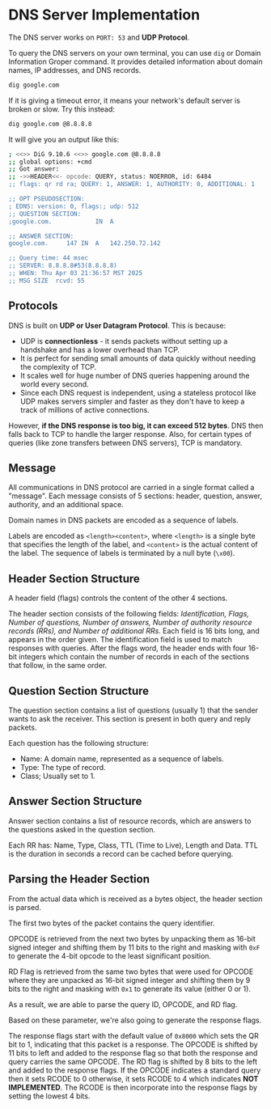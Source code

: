 # DNS Server Implementation

The DNS server works on `PORT: 53` and **UDP Protocol**.

To query the DNS servers on your own terminal, you can use `dig` or Domain Information Groper command. It provides detailed information about domain names, IP addresses, and DNS records.

```bash
dig google.com
```

If it is giving a timeout error, it means your network's default server is broken or slow. Try this instead:

```bash
dig google.com @8.8.8.8
```

It will give you an output like this:

```bash
; <<>> DiG 9.10.6 <<>> google.com @8.8.8.8
;; global options: +cmd
;; Got answer:
;; ->>HEADER<<- opcode: QUERY, status: NOERROR, id: 6484
;; flags: qr rd ra; QUERY: 1, ANSWER: 1, AUTHORITY: 0, ADDITIONAL: 1

;; OPT PSEUDOSECTION:
; EDNS: version: 0, flags:; udp: 512
;; QUESTION SECTION:
;google.com.			IN	A

;; ANSWER SECTION:
google.com.		147	IN	A	142.250.72.142

;; Query time: 44 msec
;; SERVER: 8.8.8.8#53(8.8.8.8)
;; WHEN: Thu Apr 03 21:36:57 MST 2025
;; MSG SIZE  rcvd: 55
```

## Protocols

DNS is built on **UDP or User Datagram Protocol**. This is because:

- UDP is **connectionless** - it sends packets without setting up a handshake and has a lower overhead than TCP.
- It is perfect for sending small amounts of data quickly without needing the complexity of TCP.
- It scales well for huge number of DNS queries happening around the world every second.
- Since each DNS request is independent, using a stateless protocol like UDP makes servers simpler and faster as they don't have to keep a track of millions of active connections.

However, **if the DNS response is too big, it can exceed 512 bytes**. DNS then falls back to TCP to handle the larger response. Also, for certain types of queries (like zone transfers between DNS servers), TCP is mandatory.

## Message

All communications in DNS protocol are carried in a single format called a "message". Each message consists of 5 sections: header, question, answer, authority, and an additional space.

Domain names in DNS packets are encoded as a sequence of labels.

Labels are encoded as `<length><content>`, where `<length>` is a single byte that specifies the length of the label, and `<content>` is the actual content of the label. The sequence of labels is terminated by a null byte (`\x00`).

## Header Section Structure

A header field (flags) controls the content of the other 4 sections.

The header section consists of the following fields: _Identification, Flags, Number of questions, Number of answers, Number of authority resource records (RRs), and Number of additional RRs_. Each field is 16 bits long, and appears in the order given. The identification field is used to match responses with queries. After the flags word, the header ends with four 16-bit integers which contain the number of records in each of the sections that follow, in the same order.

## Question Section Structure

The question section contains a list of questions (usually 1) that the sender wants to ask the receiver. This section is present in both query and reply packets.

Each question has the following structure:

- Name: A domain name, represented as a sequence of labels.
- Type: The type of record.
- Class; Usually set to 1.

## Answer Section Structure

Answer section contains a list of resource records, which are answers to the questions asked in the question section.

Each RR has: Name, Type, Class, TTL (Time to Live), Length and Data. TTL is the duration in seconds a record can be cached before querying.

## Parsing the Header Section

From the actual data which is received as a bytes object, the header section is parsed.

The first two bytes of the packet contains the query identifier.

OPCODE is retrieved from the next two bytes by unpacking them as 16-bit signed integer and shifting them by 11 bits to the right and masking with `0xF` to generate the 4-bit opcode to the least significant position.

RD Flag is retrieved from the same two bytes that were used for OPCODE where they are unpacked as 16-bit signed integer and shifting them by 9 bits to the right and masking with `0x1` to generate its value (either 0 or 1).

As a result, we are able to parse the query ID, OPCODE, and RD flag.

Based on these parameter, we're also going to generate the response flags.

The response flags start with the default value of `0x8000` which sets the QR bit to 1, indicating that this packet is a response. The OPCODE is shifted by 11 bits to left and added to the response flag so that both the response and query carries the same OPCODE. The RD flag is shifted by 8 bits to the left and added to the response flags. If the OPCODE indicates a standard query then it sets RCODE to 0 otherwise, it sets RCODE to 4 which indicates **NOT IMPLEMENTED**. The RCODE is then incorporate into the response flags by setting the lowest 4 bits.
